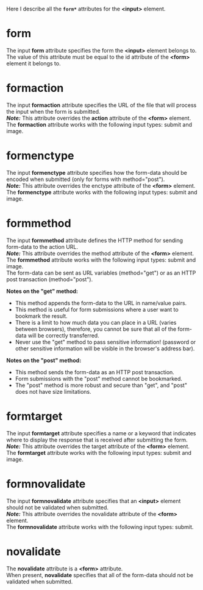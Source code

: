Here I describe all the <b><code>form*</code></b> attributes for the <b>&lt;input&gt;</b> element.
<h1>form</h1>
The input <b>form</b> attribute specifies the form the <b>&lt;input&gt;</b> element belongs to.
<br>
The value of this attribute must be equal to the id attribute of the <b>&lt;form&gt;</b> element it belongs to.
<h1>formaction</h1>
The input <b>formaction</b> attribute specifies the URL of the file that will process the input when the form is submitted.
<br>
<b><i>Note:</i></b> This attribute overrides the <b>action</b> attribute of the <b>&lt;form&gt;</b> element.
<br>
The <b>formaction</b> attribute works with the following input types: submit and image.
<h1>formenctype</h1>
The input <b>formenctype</b> attribute specifies how the form-data should be encoded when submitted (only for forms with method="post").
<br>
<b><i>Note:</i></b> This attribute overrides the enctype attribute of the <b>&lt;form&gt;</b> element.
<br>
The <b>formenctype</b> attribute works with the following input types: submit and image.
<h1>formmethod</h1>
The input <b>formmethod</b> attribute defines the HTTP method for sending form-data to the action URL.
<br>
<b><i>Note:</i></b> This attribute overrides the method attribute of the <b>&lt;form&gt;</b> element.
<br>
The <b>formmethod</b> attribute works with the following input types: submit and image.
<br>
The form-data can be sent as URL variables (method="get") or as an HTTP post transaction (method="post").
<p></p>
<b>Notes on the "get" method:</b>
<ul>
  <li>This method appends the form-data to the URL in name/value pairs.</li>
  <li>This method is useful for form submissions where a user want to bookmark the result.</li>
  <li>There is a limit to how much data you can place in a URL (varies between browsers), therefore, you cannot be sure that all of the form-data will be correctly transferred.</li>
  <li>Never use the "get" method to pass sensitive information! (password or other sensitive information will be visible in the browser's address bar).</li>
</ul>
<b>Notes on the "post" method:</b>
<ul>
  <li>This method sends the form-data as an HTTP post transaction.</li>
  <li>Form submissions with the "post" method cannot be bookmarked.</li>
  <li>The "post" method is more robust and secure than "get", and "post" does not have size limitations.</li>
</ul>
<h1>formtarget</h1>
The input <b>formtarget</b> attribute specifies a name or a keyword that indicates where to display the response that is received after submitting the form.
<br>
<b><i>Note:</i></b> This attribute overrides the target attribute of the <b>&lt;form&gt;</b> element.
<br>
The <b>formtarget</b> attribute works with the following input types: submit and image.
<h1>formnovalidate</h1>
The input <b>formnovalidate</b> attribute specifies that an <b>&lt;input&gt;</b> element should not be validated when submitted.
<br>
<b><i>Note:</i></b> This attribute overrides the novalidate attribute of the <b>&lt;form&gt;</b> element.
<br>
The <b>formnovalidate</b> attribute works with the following input types: submit.
<h1>novalidate</h1>
The <b>novalidate</b> attribute is a <b>&lt;form&gt;</b> attribute.
<br>
When present, <b>novalidate</b> specifies that all of the form-data should not be validated when submitted.
